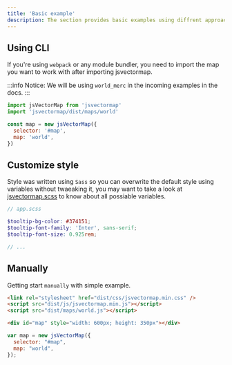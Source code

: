 ```yaml
---
title: 'Basic example'
description: The section provides basic examples using diffrent approaches to get started.
---
```


## Using CLI
If you're using `webpack` or any module bundler, you need to import the map you want to work with after importing jsvectormap.

:::info
Notice: We will be using `world_merc` in the incoming examples in the docs.
:::

```javascript
import jsVectorMap from 'jsvectormap'
import 'jsvectormap/dist/maps/world'

const map = new jsVectorMap({
  selector: '#map',
  map: 'world',
})
```

## Customize style
Style was written using `Sass` so you can overwrite the default style using variables without twaeaking it, you may want to take a look at [jsvectormap.scss](https://github.com/themustafaomar/jsvectormap/blob/master/src/scss/jsvectormap.scss) to know about all possiable variables.
```scss
// app.scss

$tooltip-bg-color: #374151;
$tooltip-font-family: 'Inter', sans-serif;
$tooltip-font-size: 0.925rem;

// ...
```

## Manually
Getting start `manually` with simple example.

```html
<link rel="stylesheet" href="dist/css/jsvectormap.min.css" />
<script src="dist/js/jsvectormap.min.js"></script>
<script src="dist/maps/world.js"></script>

<div id="map" style="width: 600px; height: 350px"></div>
```

```js
var map = new jsVectorMap({
  selector: "#map",
  map: "world",
});
```